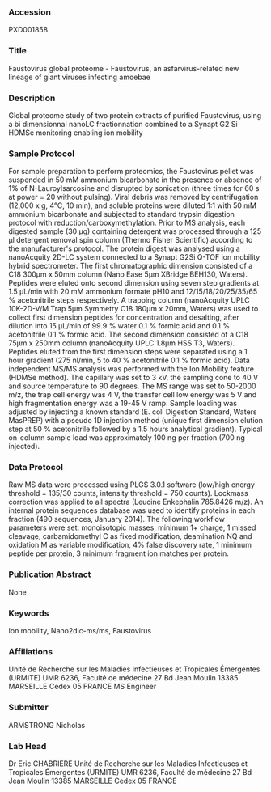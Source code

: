 ### Accession
PXD001858

### Title
Faustovirus global proteome -  Faustovirus, an asfarvirus-related new lineage of giant viruses infecting amoebae

### Description
Global proteome study of two protein extracts of purified Faustovirus, using a bi dimensionnal nanoLC fractionnation combined to a Synapt G2 Si HDMSe monitoring enabling ion mobility

### Sample Protocol
For sample preparation to perform proteomics, the Faustovirus pellet was suspended in 50 mM ammonium bicarbonate in the presence or absence of 1% of N-Lauroylsarcosine and disrupted by sonication (three times for 60 s at power = 20 without pulsing). Viral debris was removed by centrifugation (12,000 x g, 4°C, 10 min), and soluble proteins were diluted 1:1 with 50 mM ammonium bicarbonate and subjected to standard trypsin digestion protocol with reduction/carboxymethylation. Prior to MS analysis, each digested sample (30 µg) containing detergent was processed through a 125 µl detergent removal spin column (Thermo Fisher Scientific) according to the manufacturer's protocol. The protein digest was analysed using a nanoAcquity 2D-LC system connected to a Synapt G2Si Q-TOF ion mobility hybrid spectrometer. The first chromatographic dimension consisted of a C18 300µm x 50mm column (Nano Ease 5µm XBridge BEH130, Waters). Peptides were eluted onto second dimension using seven step gradients at 1.5 µL/min with 20 mM ammonium formate pH10 and 12/15/18/20/25/35/65 % acetonitrile steps respectively. A trapping column (nanoAcquity UPLC 10K-2D-V/M Trap 5µm Symmetry C18 180µm x 20mm, Waters) was used to collect first dimension peptides for concentration and desalting, after dilution into 15 µL/min of 99.9 % water 0.1 % formic acid and 0.1 % acetonitrile 0.1 % formic acid. The second dimension consisted of a C18 75µm x 250mm column (nanoAcquity UPLC 1.8µm HSS T3, Waters). Peptides eluted from the first dimension steps were separated using a 1 hour gradient (275 nl/min, 5 to 40 % acetonitrile 0.1 % formic acid). Data independent MS/MS analysis was performed with the Ion Mobility feature (HDMSe method). The capillary was set to 3 kV, the sampling cone to 40 V and source temperature to 90 degrees. The MS range was set to 50-2000 m/z, the trap cell energy was 4 V, the transfer cell low energy was 5 V and high fragmentation energy was a 19-45 V ramp. Sample loading was adjusted by injecting a known standard (E. coli Digestion Standard, Waters MasPREP) with a pseudo 1D injection method (unique first dimension elution step at 50 % acetonitrile followed by a 1.5 hours analytical gradient). Typical on-column sample load was approximately 100 ng per fraction (700 ng injected).

### Data Protocol
Raw MS data were processed using PLGS 3.0.1 software (low/high energy threshold = 135/30 counts, intensity threshold = 750 counts). Lockmass correction was applied to all spectra (Leucine Enkephalin 785.8426 m/z). An internal protein sequences database was used to identify proteins in each fraction (490 sequences, January 2014).  The following workflow parameters were set: monoisotopic masses, minimum 1+ charge, 1 missed cleavage, carbamidomethyl C as fixed modification, deamination NQ and oxidation M as variable modification, 4% false discovery rate, 1 minimum peptide per protein, 3 minimum fragment ion matches per protein.

### Publication Abstract
None

### Keywords
Ion mobility, Nano2dlc-ms/ms, Faustovirus

### Affiliations
Unité de Recherche sur les Maladies Infectieuses et Tropicales Émergentes (URMITE)  UMR 6236, Faculté de médecine  27 Bd Jean Moulin  13385 MARSEILLE Cedex 05  FRANCE
MS Engineer

### Submitter
ARMSTRONG Nicholas

### Lab Head
Dr Eric CHABRIERE
Unité de Recherche sur les Maladies Infectieuses et Tropicales Émergentes (URMITE)  UMR 6236, Faculté de médecine  27 Bd Jean Moulin  13385 MARSEILLE Cedex 05  FRANCE


